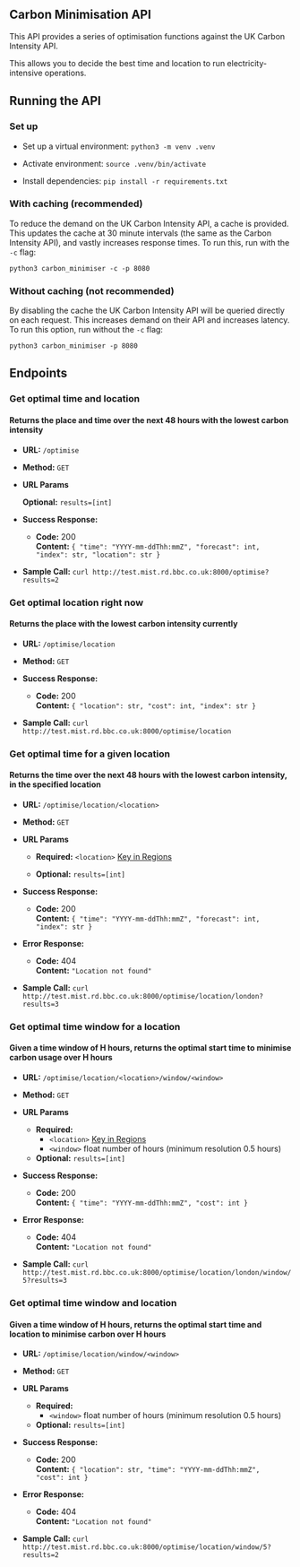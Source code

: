 **Carbon Minimisation API**
----
This API provides a series of optimisation functions against the UK Carbon Intensity API.

This allows you to decide the best time and location to run electricity-intensive operations.

## Running the API

### Set up

* Set up a virtual environment:
`python3 -m venv .venv`

* Activate environment:
`source .venv/bin/activate`

* Install dependencies:
`pip install -r requirements.txt`

### With caching (recommended)
To reduce the demand on the UK Carbon Intensity API, a cache is provided. This updates the cache at 30 minute intervals (the same as the Carbon Intensity API), and vastly increases response times. To run this, run with the `-c` flag:

`python3 carbon_minimiser -c -p 8080`

### Without caching (not recommended)
By disabling the cache the UK Carbon Intensity API will be queried directly on each request. This increases demand on their API and increases latency. To run this option, run without the `-c` flag:

`python3 carbon_minimiser -p 8080`

## Endpoints

### Get optimal time and location
#### Returns the place and time over the next 48 hours with the lowest carbon intensity

* **URL:** `/optimise`

* **Method:** `GET`

*  **URL Params**

   **Optional:** `results=[int]`

* **Success Response:**

  * **Code:** 200 <br />
    **Content:** `{
      "time": "YYYY-mm-ddThh:mmZ",
      "forecast": int,
      "index": str,
      "location": str
    }`

* **Sample Call:** `curl http://test.mist.rd.bbc.co.uk:8000/optimise?results=2`

### Get optimal location right now
#### Returns the place with the lowest carbon intensity currently

* **URL:** `/optimise/location`

* **Method:** `GET`

* **Success Response:**

  * **Code:** 200 <br />
    **Content:** `{
      "location": str,
      "cost": int,
      "index": str
    }`

* **Sample Call:** `curl http://test.mist.rd.bbc.co.uk:8000/optimise/location`

### Get optimal time for a given location
#### Returns the time over the next 48 hours with the lowest carbon intensity, in the specified location

* **URL:** `/optimise/location/<location>`

* **Method:** `GET`

*  **URL Params**
   
    * **Required:** `<location>` [Key in Regions](https://github.com/bbc/rd-carbon-intensity-exporter/blob/11e17d679f8ff0611d1fd585d493811e603ce3fc/carbon_intensity_exporter/carbon_api_wrapper/carbon.py#L4)
   
    * **Optional:** `results=[int]`

* **Success Response:**

  * **Code:** 200 <br />
    **Content:** `{
      "time": "YYYY-mm-ddThh:mmZ",
      "forecast": int,
      "index": str
    }`
    
* **Error Response:**

  * **Code:** 404 <br />
    **Content:** `"Location not found"`

* **Sample Call:** `curl http://test.mist.rd.bbc.co.uk:8000/optimise/location/london?results=3`

### Get optimal time window for a location
#### Given a time window of H hours, returns the optimal start time to minimise carbon usage over H hours

* **URL:** `/optimise/location/<location>/window/<window>`

* **Method:** `GET`

*  **URL Params**
   
    * **Required:** 
      * `<location>` [Key in Regions](https://github.com/bbc/rd-carbon-intensity-exporter/blob/11e17d679f8ff0611d1fd585d493811e603ce3fc/carbon_intensity_exporter/carbon_api_wrapper/carbon.py#L4)
      * `<window>` float number of hours (minimum resolution 0.5 hours)  
    * **Optional:** `results=[int]`

* **Success Response:**

  * **Code:** 200 <br />
    **Content:** `{
      "time": "YYYY-mm-ddThh:mmZ",
      "cost": int
    }`
    
* **Error Response:**

  * **Code:** 404 <br />
    **Content:** `"Location not found"`

* **Sample Call:** `curl http://test.mist.rd.bbc.co.uk:8000/optimise/location/london/window/5?results=3`

### Get optimal time window and location
#### Given a time window of H hours, returns the optimal start time and location to minimise carbon over H hours

* **URL:** `/optimise/location/window/<window>`

* **Method:** `GET`

*  **URL Params**
   
    * **Required:** 
      * `<window>` float number of hours (minimum resolution 0.5 hours)  
    * **Optional:** `results=[int]`

* **Success Response:**

  * **Code:** 200 <br />
    **Content:** `{
      "location": str,
      "time": "YYYY-mm-ddThh:mmZ",
      "cost": int
    }`
    
* **Error Response:**

  * **Code:** 404 <br />
    **Content:** `"Location not found"`

* **Sample Call:** `curl http://test.mist.rd.bbc.co.uk:8000/optimise/location/window/5?results=2`
